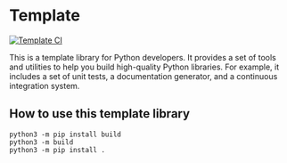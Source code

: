 # Template

<div>
    <a href="https://github.com/cococolorful/template/actions/workflows/ci.yaml"><img src="https://github.com/cococolorful/template/actions/workflows/ci.yaml/badge.svg" alt="Template CI"></a>
</div>

This is a template library for Python developers. It provides a set of tools and utilities to help you build high-quality Python libraries. For example, it includes a set of unit tests, a documentation generator, and a continuous integration system.

## How to use this template library
```shell
python3 -m pip install build
python3 -m build
python3 -m pip install .
```